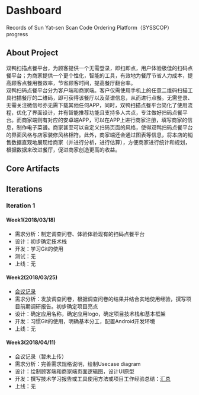 # Dashboard
Records of Sun Yat-sen Scan Code Ordering Platform（SYSSCOP）progress

## About Project
双鸭扫描点餐平台，为顾客提供一个无需登录，即扫即点，用户体验极佳的扫码点餐平台；为商家提供一个更个性化，智能的工具，有效地为餐厅节省人力成本，提高顾客点餐用餐效率，节省顾客时间，提高餐厅翻台率。  
双鸭扫码点餐平台分为客户端和商家端。客户仅需使用手机上的任意二维码扫描工具扫描餐厅的二维码，即可获得该餐厅以及菜谱信息，从而进行点餐。无需登录、无需关注微信号亦无需下载其他任何APP，同时，双鸭扫描点餐平台简化了使用流程，优化了界面设计，并有智能推荐功能且支持多人共点，专注做好扫码点餐平台。而商家端则有对应的安卓端APP，可以在APP上进行商家注册，填写商家的信息，制作电子菜谱。商家甚至可以自定义扫码页面的风格，使得双鸭扫码点餐平台的界面风格与店家装修风格相符。此外，商家端还会通过图表等信息，将本店的销售数据直观地展现给商家（并进行分析，进行估算），方便商家进行统计和规划，根据数据来改进餐厅，促进商家创造更高的收益。

## Core Artifacts

## Iterations

### Iteration 1

#### Week1(2018/03/18)

 - 需求分析：制定调查问卷、体验体验现有的扫码点餐平台
 - 设计：初步确定技术栈
 - 开发：学习Git的使用
 - 测试：无
 - 上线：无

#### Week2(2018/03/25)
 - [会议记录](./meetings/2018_03_25/2018_03_25.md)  
 - 需求分析：发放调查问卷，根据调查问卷的结果并结合实地使用经验，撰写项目前期调研报告。初步确定项目亮点
 - 设计：确定应用名称，确定应用logo，确定项目技术栈和基本框架
 - 开发：习惯Git的使用，明确基本分工，配置Android开发环境
 - 上线：无

#### Week3(2018/04/11)
 - 会议记录（暂未上传） 
 - 需求分析：完善需求规格说明，绘制Usecase diagram
 - 设计：绘制顾客端和商家端页面逻辑图，设计UI原型
 - 开发：撰写技术学习报告或工具使用方法或项目工作经验总结：[汇总](./Reports/第一次report-链接.md)
 - 上线：无
